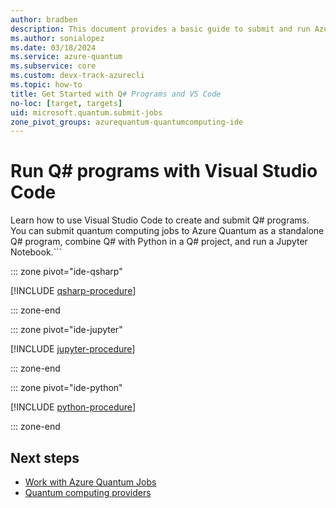 ```yaml
---
author: bradben
description: This document provides a basic guide to submit and run Azure Quantum using the Azure portal, Python, Jupyter Notebooks, or the Azure CLI.
ms.author: sonialopez
ms.date: 03/18/2024
ms.service: azure-quantum
ms.subservice: core
ms.custom: devx-track-azurecli
ms.topic: how-to
title: Get Started with Q# Programs and VS Code 
no-loc: [target, targets]
uid: microsoft.quantum.submit-jobs
zone_pivot_groups: azurequantum-quantumcomputing-ide
---
```


# Run Q# programs with Visual Studio Code

Learn how to use Visual Studio Code to create and submit Q# programs. You can submit quantum computing jobs to Azure Quantum as a standalone Q# program, combine Q# with Python in a Q# project, and run a Jupyter Notebook.```


::: zone pivot="ide-qsharp"

[!INCLUDE [qsharp-procedure](includes/how-to-submit-quantum-include-qsharp.md)]

::: zone-end

::: zone pivot="ide-jupyter"

[!INCLUDE [jupyter-procedure](includes/how-to-submit-quantum-include-jupyter.md)]

::: zone-end

::: zone pivot="ide-python"

[!INCLUDE [python-procedure](includes/how-to-submit-quantum-include-python.md)]

::: zone-end

## Next steps

- [Work with Azure Quantum Jobs](xref:microsoft.quantum.work-with-jobs)
- [Quantum computing providers](xref:microsoft.quantum.reference.qc-target-list)
